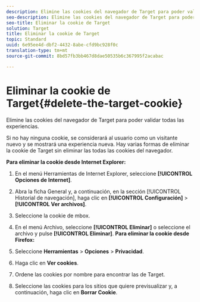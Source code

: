 ```yaml
---
description: Elimine las cookies del navegador de Target para poder validar todas las experiencias.
seo-description: Elimine las cookies del navegador de Target para poder validar todas las experiencias.
seo-title: Eliminar la cookie de Target
solution: Target
title: Eliminar la cookie de Target
topic: Standard
uuid: 6e95ee4d-dbf2-4432-8abe-cfd9bc928f0c
translation-type: tm+mt
source-git-commit: 8bd57fb3bb467d8dae50535b6c367995f2acabac

---
```



# Eliminar la cookie de Target{#delete-the-target-cookie}

Elimine las cookies del navegador de Target para poder validar todas las experiencias.

Si no hay ninguna cookie, se considerará al usuario como un visitante nuevo y se mostrará una experiencia nueva. Hay varias formas de eliminar la cookie de Target sin eliminar las todas las cookies del navegador.

**Para eliminar la cookie desde Internet Explorer:**

1. En el menú Herramientas de Internet Explorer, seleccione **[!UICONTROL Opciones de Internet]**.
1. Abra la ficha General y, a continuación, en la sección [!UICONTROL Historial de navegación], haga clic en **[!UICONTROL Configuración]** &gt; **[!UICONTROL Ver archivos]**.
1. Seleccione la cookie de mbox.
1. En el menú Archivo, seleccione **[!UICONTROL Eliminar]** o seleccione el archivo y pulse **[!UICONTROL Eliminar]**.
   **Para eliminar la cookie desde Firefox:**

1. Seleccione **Herramientas** &gt; **Opciones** &gt; **Privacidad**.

1. Haga clic en **Ver cookies**.
1. Ordene las cookies por nombre para encontrar las de Target.
1. Seleccione las cookies para los sitios que quiere previsualizar y, a continuación, haga clic en **Borrar Cookie**.

